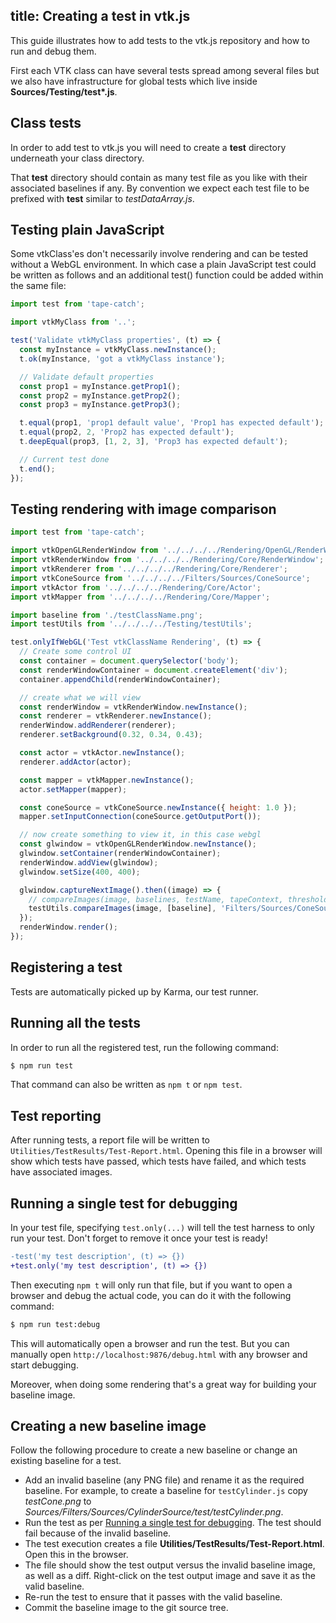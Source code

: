 title: Creating a test in vtk.js
---

This guide illustrates how to add tests to the vtk.js repository and how to run and debug them.

First each VTK class can have several tests spread among several files but we also have infrastructure for global tests which live inside __Sources/Testing/test*.js__.

## Class tests

In order to add test to vtk.js you will need to create a __test__ directory underneath your class directory.

That __test__ directory should contain as many test file as you like with their associated baselines if any. By convention we expect each test file to be prefixed with __test__ similar to *testDataArray.js*.

## Testing plain JavaScript

Some vtkClass'es don't necessarily involve rendering and can be tested without a WebGL environment. In which case a plain JavaScript test could be written as follows and an additional test() function could be added within the same file:

```js ClassName/test/testExample.js
import test from 'tape-catch';

import vtkMyClass from '..';

test('Validate vtkMyClass properties', (t) => {
  const myInstance = vtkMyClass.newInstance();
  t.ok(myInstance, 'got a vtkMyClass instance');

  // Validate default properties
  const prop1 = myInstance.getProp1();
  const prop2 = myInstance.getProp2();
  const prop3 = myInstance.getProp3();

  t.equal(prop1, 'prop1 default value', 'Prop1 has expected default');
  t.equal(prop2, 2, 'Prop2 has expected default');
  t.deepEqual(prop3, [1, 2, 3], 'Prop3 has expected default');

  // Current test done
  t.end();
});
```

## Testing rendering with image comparison

```js ClassName/test/testRendering.js
import test from 'tape-catch';

import vtkOpenGLRenderWindow from '../../../../Rendering/OpenGL/RenderWindow';
import vtkRenderWindow from '../../../../Rendering/Core/RenderWindow';
import vtkRenderer from '../../../../Rendering/Core/Renderer';
import vtkConeSource from '../../../../Filters/Sources/ConeSource';
import vtkActor from '../../../../Rendering/Core/Actor';
import vtkMapper from '../../../../Rendering/Core/Mapper';

import baseline from './testClassName.png';
import testUtils from '../../../../Testing/testUtils';

test.onlyIfWebGL('Test vtkClassName Rendering', (t) => {
  // Create some control UI
  const container = document.querySelector('body');
  const renderWindowContainer = document.createElement('div');
  container.appendChild(renderWindowContainer);

  // create what we will view
  const renderWindow = vtkRenderWindow.newInstance();
  const renderer = vtkRenderer.newInstance();
  renderWindow.addRenderer(renderer);
  renderer.setBackground(0.32, 0.34, 0.43);

  const actor = vtkActor.newInstance();
  renderer.addActor(actor);

  const mapper = vtkMapper.newInstance();
  actor.setMapper(mapper);

  const coneSource = vtkConeSource.newInstance({ height: 1.0 });
  mapper.setInputConnection(coneSource.getOutputPort());

  // now create something to view it, in this case webgl
  const glwindow = vtkOpenGLRenderWindow.newInstance();
  glwindow.setContainer(renderWindowContainer);
  renderWindow.addView(glwindow);
  glwindow.setSize(400, 400);

  glwindow.captureNextImage().then((image) => {
    // compareImages(image, baselines, testName, tapeContext, threshold = 5, nextCallback = null)
    testUtils.compareImages(image, [baseline], 'Filters/Sources/ConeSource/', t);
  });
  renderWindow.render();
});
```

## Registering a test

Tests are automatically picked up by Karma, our test runner.

## Running all the tests

In order to run all the registered test, run the following command:

```sh
$ npm run test
```

That command can also be written as `npm t` or `npm test`.

## Test reporting

After running tests, a report file will be written to `Utilities/TestResults/Test-Report.html`. Opening this file in a browser will show which tests have passed, which tests have failed, and which tests have associated images.

## Running a single test for debugging

In your test file, specifying `test.only(...)` will tell the test harness to only run your test. Don't forget to remove it once your test is ready!

```diff
-test('my test description', (t) => {})
+test.only('my test description', (t) => {})
```

Then executing `npm t` will only run that file, but if you want to open a browser and debug the actual code, you can do it with the following command:

```sh
$ npm run test:debug
```

This will automatically open a browser and run the test. But you can manually open `http://localhost:9876/debug.html` with any browser and start debugging.

Moreover, when doing some rendering that's a great way for building your baseline image.

## Creating a new baseline image

Follow the following procedure to create a new baseline or change an existing baseline for a test.

- Add an invalid baseline (any PNG file) and rename it as the required baseline.
  For example, to create a baseline for `testCylinder.js` copy *testCone.png* to *Sources/Filters/Sources/CylinderSource/test/testCylinder.png*.
- Run the test as per [Running a single test for debugging](#Running-a-single-test-for-debugging). The test should fail because of the invalid baseline. 
- The test execution creates a file **Utilities/TestResults/Test-Report.html**. Open this in the browser.
- The file should show the test output versus the invalid baseline image, as well as a diff.
  Right-click on the test output image and save it as the valid baseline.
- Re-run the test to ensure that it passes with the valid baseline.
- Commit the baseline image to the git source tree. 
